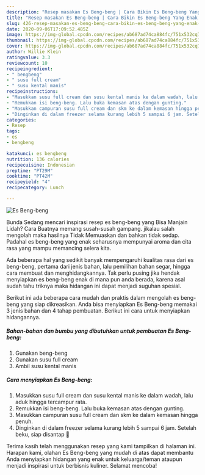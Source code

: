 ```yaml
---
description: "Resep masakan Es Beng-beng | Cara Bikin Es Beng-beng Yang Enak Banget"
title: "Resep masakan Es Beng-beng | Cara Bikin Es Beng-beng Yang Enak Banget"
slug: 426-resep-masakan-es-beng-beng-cara-bikin-es-beng-beng-yang-enak-banget
date: 2020-09-06T17:09:52.485Z
image: https://img-global.cpcdn.com/recipes/ab687ad74ca884fc/751x532cq70/es-beng-beng-foto-resep-utama.jpg
thumbnail: https://img-global.cpcdn.com/recipes/ab687ad74ca884fc/751x532cq70/es-beng-beng-foto-resep-utama.jpg
cover: https://img-global.cpcdn.com/recipes/ab687ad74ca884fc/751x532cq70/es-beng-beng-foto-resep-utama.jpg
author: Willie Klein
ratingvalue: 3.3
reviewcount: 10
recipeingredient:
- " bengbeng"
- " susu full cream"
- " susu kental manis"
recipeinstructions:
- "Masukkan susu full cream dan susu kental manis ke dalam wadah, lalu aduk hingga tercampur rata."
- "Remukkan isi beng-beng. Lalu buka kemasan atas dengan gunting."
- "Masukkan campuran susu full cream dan skm ke dalam kemasan hingga penuh."
- "Dinginkan di dalam freezer selama kurang lebih 5 sampai 6 jam. Setelah beku, siap disantap 🤤"
categories:
- Resep
tags:
- es
- bengbeng

katakunci: es bengbeng 
nutrition: 136 calories
recipecuisine: Indonesian
preptime: "PT29M"
cooktime: "PT42M"
recipeyield: "4"
recipecategory: Lunch

---
```



![Es Beng-beng](https://img-global.cpcdn.com/recipes/ab687ad74ca884fc/751x532cq70/es-beng-beng-foto-resep-utama.jpg)

Bunda Sedang mencari inspirasi resep es beng-beng yang Bisa Manjain Lidah? Cara Buatnya memang susah-susah gampang. jikalau salah mengolah maka hasilnya Tidak Memuaskan dan bahkan tidak sedap. Padahal es beng-beng yang enak seharusnya mempunyai aroma dan cita rasa yang mampu memancing selera kita.

Ada beberapa hal yang sedikit banyak mempengaruhi kualitas rasa dari es beng-beng, pertama dari jenis bahan, lalu pemilihan bahan segar, hingga cara membuat dan menghidangkannya. Tak perlu pusing jika hendak menyiapkan es beng-beng enak di mana pun anda berada, karena asal sudah tahu triknya maka hidangan ini dapat menjadi suguhan spesial.




Berikut ini ada beberapa cara mudah dan praktis dalam mengolah es beng-beng yang siap dikreasikan. Anda bisa menyiapkan Es Beng-beng memakai 3 jenis bahan dan 4 tahap pembuatan. Berikut ini cara untuk menyiapkan hidangannya.

<!--inarticleads1-->

##### Bahan-bahan dan bumbu yang dibutuhkan untuk pembuatan Es Beng-beng:

1. Gunakan  beng-beng
1. Gunakan  susu full cream
1. Ambil  susu kental manis




<!--inarticleads2-->

##### Cara menyiapkan Es Beng-beng:

1. Masukkan susu full cream dan susu kental manis ke dalam wadah, lalu aduk hingga tercampur rata.
1. Remukkan isi beng-beng. Lalu buka kemasan atas dengan gunting.
1. Masukkan campuran susu full cream dan skm ke dalam kemasan hingga penuh.
1. Dinginkan di dalam freezer selama kurang lebih 5 sampai 6 jam. Setelah beku, siap disantap 🤤




Terima kasih telah menggunakan resep yang kami tampilkan di halaman ini. Harapan kami, olahan Es Beng-beng yang mudah di atas dapat membantu Anda menyiapkan hidangan yang enak untuk keluarga/teman ataupun menjadi inspirasi untuk berbisnis kuliner. Selamat mencoba!

